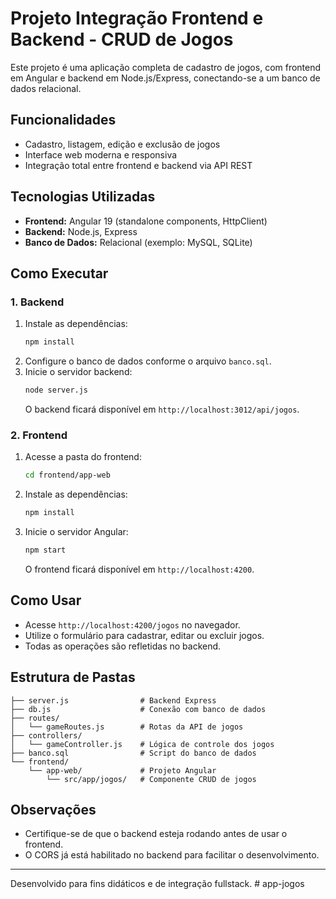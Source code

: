 # Projeto Integração Frontend e Backend - CRUD de Jogos

Este projeto é uma aplicação completa de cadastro de jogos, com frontend em Angular e backend em Node.js/Express, conectando-se a um banco de dados relacional.

## Funcionalidades
- Cadastro, listagem, edição e exclusão de jogos
- Interface web moderna e responsiva
- Integração total entre frontend e backend via API REST

## Tecnologias Utilizadas
- **Frontend:** Angular 19 (standalone components, HttpClient)
- **Backend:** Node.js, Express
- **Banco de Dados:** Relacional (exemplo: MySQL, SQLite)

## Como Executar

### 1. Backend
1. Instale as dependências:
   ```bash
   npm install
   ```
2. Configure o banco de dados conforme o arquivo `banco.sql`.
3. Inicie o servidor backend:
   ```bash
   node server.js
   ```
   O backend ficará disponível em `http://localhost:3012/api/jogos`.

### 2. Frontend
1. Acesse a pasta do frontend:
   ```bash
   cd frontend/app-web
   ```
2. Instale as dependências:
   ```bash
   npm install
   ```
3. Inicie o servidor Angular:
   ```bash
   npm start
   ```
   O frontend ficará disponível em `http://localhost:4200`.

## Como Usar
- Acesse `http://localhost:4200/jogos` no navegador.
- Utilize o formulário para cadastrar, editar ou excluir jogos.
- Todas as operações são refletidas no backend.

## Estrutura de Pastas
```
├── server.js                # Backend Express
├── db.js                    # Conexão com banco de dados
├── routes/
│   └── gameRoutes.js        # Rotas da API de jogos
├── controllers/
│   └── gameController.js    # Lógica de controle dos jogos
├── banco.sql                # Script do banco de dados
└── frontend/
    └── app-web/             # Projeto Angular
        └── src/app/jogos/   # Componente CRUD de jogos
```

## Observações
- Certifique-se de que o backend esteja rodando antes de usar o frontend.
- O CORS já está habilitado no backend para facilitar o desenvolvimento.

---

Desenvolvido para fins didáticos e de integração fullstack.
#   a p p - j o g o s  
 